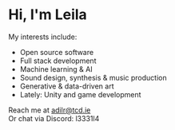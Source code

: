 # Hi, I'm Leila

My interests include:  
- Open source software  
- Full stack development  
- Machine learning & AI  
- Sound design, synthesis & music production  
- Generative & data-driven art  
- Lately: Unity and game development

Reach me at [adilr@tcd.ie](mailto:adilr@tcd.ie)  
Or chat via Discord: l3331l4
